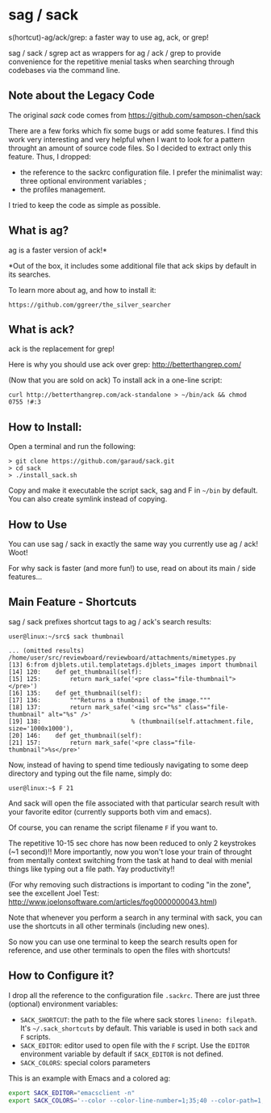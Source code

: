 sag / sack
==========

s(hortcut)-ag/ack/grep: a faster way to use ag, ack, or grep!

sag / sack / sgrep act as wrappers for ag / ack / grep to provide convenience
for the repetitive menial tasks when searching through codebases via the command
line.

## Note about the Legacy Code

The original *sack* code comes from https://github.com/sampson-chen/sack

There are a few forks which fix some bugs or add some features. I find this work
very interesting and very helpful when I want to look for a pattern throught an
amount of source code files. So I decided to extract only this feature. Thus, I
dropped:

* the reference to the sackrc configuration file. I prefer the minimalist way:
  three optional environment variables ;
* the profiles management.

I tried to keep the code as simple as possible.

## What is ag?

ag is a faster version of ack!\*

\*Out of the box, it includes some additional file that ack skips by default in its searches.

To learn more about ag, and how to install it:

    https://github.com/ggreer/the_silver_searcher

## What is ack?

ack is the replacement for grep!

Here is why you should use ack over grep: http://betterthangrep.com/

(Now that you are sold on ack) To install ack in a one-line script:

    curl http://betterthangrep.com/ack-standalone > ~/bin/ack && chmod 0755 !#:3

## How to Install:

Open a terminal and run the following:

    > git clone https://github.com/garaud/sack.git
    > cd sack
    > ./install_sack.sh

Copy and make it executable the script sack, sag and F in `~/bin` by
default. You can also create symlink instead of copying.

## How to Use

You can use sag / sack in exactly the same way you currently use ag / ack! Woot!

For why sack is faster (and more fun!) to use, read on about its main / side features...

## Main Feature - Shortcuts

sag / sack prefixes shortcut tags to ag / ack's search results:

    user@linux:~/src$ sack thumbnail

    ... (omitted results)
    /home/user/src/reviewboard/reviewboard/attachments/mimetypes.py
    [13] 6:from djblets.util.templatetags.djblets_images import thumbnail
    [14] 120:    def get_thumbnail(self):
    [15] 125:        return mark_safe('<pre class="file-thumbnail"></pre>')
    [16] 135:    def get_thumbnail(self):
    [17] 136:        """Returns a thumbnail of the image."""
    [18] 137:        return mark_safe('<img src="%s" class="file-thumbnail" alt="%s" />'
    [19] 138:                         % (thumbnail(self.attachment.file, size='1000x1000'),
    [20] 146:    def get_thumbnail(self):
    [21] 157:        return mark_safe('<pre class="file-thumbnail">%s</pre>'

Now, instead of having to spend time tediously navigating to some deep directory
and typing out the file name, simply do:

    user@linux:~$ F 21

And sack will open the file associated with that particular search result with
your favorite editor (currently supports both vim and emacs).

Of course, you can rename the script filename `F` if you want to.

The repetitive 10-15 sec chore has now been reduced to only 2 keystrokes (~1
second)!! More importantly, now you won't lose your train of throught from
mentally context switching from the task at hand to deal with menial things like
typing out a file path. Yay productivity!!

(For why removing such distractions is important to coding "in the zone", see
the excellent Joel Test:
http://www.joelonsoftware.com/articles/fog0000000043.html)

Note that whenever you perform a search in any terminal with sack, you can use
the shortcuts in all other terminals (including new ones).

So now you can use one terminal to keep the search results open for reference,
and use other terminals to open the files with shortcuts!

## How to Configure it?

I drop all the reference to the configuration file `.sackrc`. There are just
three (optional) environment variables:

- `SACK_SHORTCUT`: the path to the file where sack stores `lineno:
  filepath`. It's `~/.sack_shortcuts` by default. This variable is used in both
  `sack` and `F` scripts.
- `SACK_EDITOR`: editor used to open file with the `F` script. Use the `EDITOR`
  environment variable by default if `SACK_EDITOR` is not defined.
- `SACK_COLORS`: special colors parameters

This is an example with Emacs and a colored ag:

```bash
export SACK_EDITOR="emacsclient -n"
export SACK_COLORS='--color --color-line-number=1;35;40 --color-path=1;34;40 --color-match=1;4;31;40'
```
